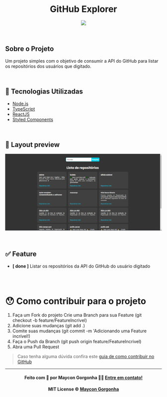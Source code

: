 <h1 align="center">
  GitHub Explorer
</h1>

<p align="center">
  <img src="https://img.shields.io/github/license/maycongc/askme?color=%23835afd" />
</p>

<br />

## Sobre o Projeto

Um projeto simples com o objetivo de consumir a API do GitHub para listar os repositórios dos usuários que digitado.

<br/>

## 🚀 Tecnologias Utilizadas

- [Node.js](https://nodejs.org/en)
- [TypeScript](https://www.typescriptlang.org)
- [ReactJS](https://reactjs.org)
- [Styled Components](https://styled-components.com/docs)

<br />

## 🎨 Layout preview

<!-- 🏗️👷‍♂️🚧⚠️ Em construção...⚠️🚧👷‍♂️🏗️ -->

![tela](./.github/tela.png)

<br />

## ✅ Feature

- **[ done ]** Listar os repositórios da API do GitHub do usuário digitado

<br />

<br />
<a id="como-contribuir"></a>

# 😯 Como contribuir para o projeto

1. Faça um Fork do projeto
   Crie uma Branch para sua Feature (git checkout -b feature/FeatureIncrivel)
2. Adicione suas mudanças (git add .)
3. Comite suas mudanças (git commit -m 'Adicionando uma Feature incrível!)
4. Faça o Push da Branch (git push origin feature/FeatureIncrivel)
5. Abra uma Pull Request

> Caso tenha alguma dúvida confira este [guia de como contribuir no GitHub](https://github.com/firstcontributions/first-contributions)

---

<h4 align="center">
    Feito com 💜 por Maycon Gorgonha 👋🏽 <a href="https://www.linkedin.com/in/maycon-gorgonha/" target="_blank">Entre em contato!</a>
<h4>
<p align="center">MIT License © <a href="https://github.com/maycongc">Maycon Gorgonha</a></p>
